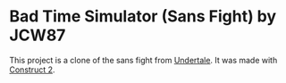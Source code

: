 # Bad Time Simulator (Sans Fight) by JCW87
This project is a clone of the sans fight from [Undertale](http://undertale.com/).
It was made with [Construct 2](https://www.scirra.com/construct2).